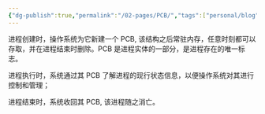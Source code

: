 ```yaml
---
{"dg-publish":true,"permalink":"/02-pages/PCB/","tags":["personal/blog","os"]}
---
```


进程创建时，操作系统为它新建一个 PCB, 该结构之后常驻内存，任意时刻都可以存取，并在进程结束时删除。PCB 是进程实体的一部分，是进程存在的唯一标志。

进程执行时，系统通过其 PCB 了解进程的现行状态信息，以便操作系统对其进行控制和管理；

进程结束时，系统收回其 PCB, 该进程随之消亡。